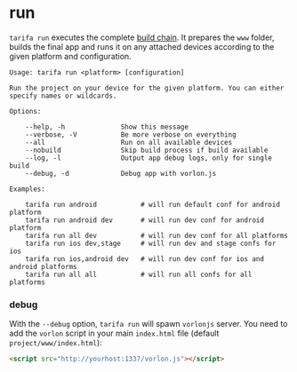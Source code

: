 # run

`tarifa run` executes the complete [build chain](../workflow/index.md). It prepares the `www` folder, builds the final app and runs it on any attached devices according to the given platform and configuration.

```
Usage: tarifa run <platform> [configuration]

Run the project on your device for the given platform. You can either
specify names or wildcards.

Options:

    --help, -h              Show this message
    --verbose, -V           Be more verbose on everything
    --all                   Run on all available devices
    --nobuild               Skip build process if build available
    --log, -l               Output app debug logs, only for single build
    --debug, -d             Debug app with vorlon.js

Examples:

    tarifa run android           # will run default conf for android platform
    tarifa run android dev       # will run dev conf for android platform
    tarifa run all dev           # will run dev conf for all platforms
    tarifa run ios dev,stage     # will run dev and stage confs for ios
    tarifa run ios,android dev   # will run dev conf for ios and android platforms
    tarifa run all all           # will run all confs for all platforms
```

### debug

With the `--debug` option, `tarifa run` will spawn `vorlonjs` server. You need to add the `vorlon` script in your main `index.html` file (default `project/www/index.html`):

```html
<script src="http://yourhost:1337/vorlon.js"></script>
```
